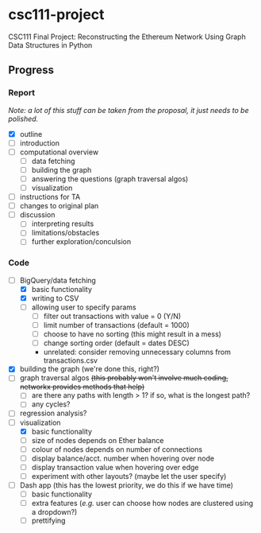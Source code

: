 # csc111-project
CSC111 Final Project: Reconstructing the Ethereum Network Using Graph Data Structures in Python 

## Progress

### Report
_Note: a lot of this stuff can be taken from the proposal, it just needs to be polished._
- [X] outline
- [ ] introduction
- [ ] computational overview
  - [ ] data fetching
  - [ ] building the graph
  - [ ] answering the questions (graph traversal algos)
  - [ ] visualization
- [ ] instructions for TA
- [ ] changes to original plan
- [ ] discussion
  - [ ] interpreting results
  - [ ] limitations/obstacles
  - [ ] further exploration/conculsion

### Code
- [ ] BigQuery/data fetching
  - [X] basic functionality
  - [X] writing to CSV
  - [ ] allowing user to specify params
    - [ ] filter out transactions with value = 0 (Y/N)
    - [ ] limit number of transactions (default = 1000)
    - [ ] choose to have no sorting (this might result in a mess)
    - [ ] change sorting order (default = dates DESC)
    - unrelated: consider removing unnecessary columns from transactions.csv
- [X] building the graph (we're done this, right?)
- [ ] graph traversal algos ~~(this probably won't involve much coding, networkx provides methods that help)~~
  - [ ] are there any paths with length > 1? if so, what is the longest path?
  - [ ] any cycles?
- [ ] regression analysis?
- [ ] visualization
  - [X] basic functionality
  - [ ] size of nodes depends on Ether balance
  - [ ] colour of nodes depends on number of connections
  - [ ] display balance/acct. number when hovering over node
  - [ ] display transaction value when hovering over edge
  - [ ] experiment with other layouts? (maybe let the user specify)
- [ ] Dash app (this has the lowest priority, we do this if we have time)
  - [ ] basic functionality
  - [ ] extra features (_e.g._ user can choose how nodes are clustered using a dropdown?)
  - [ ] prettifying
